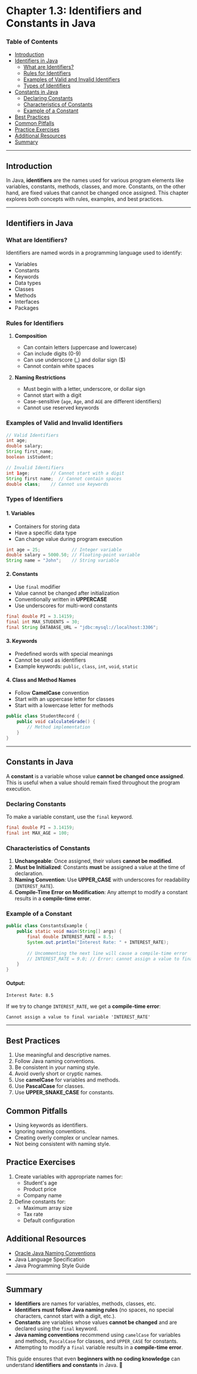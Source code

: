 # Chapter 1.3: Identifiers and Constants in Java

### Table of Contents
- [Introduction](#introduction)
- [Identifiers in Java](#identifiers-in-java)
  - [What are Identifiers?](#what-are-identifiers)
  - [Rules for Identifiers](#rules-for-identifiers)
  - [Examples of Valid and Invalid Identifiers](#examples-of-valid-and-invalid-identifiers)
  - [Types of Identifiers](#types-of-identifiers)
- [Constants in Java](#constants-in-java)
  - [Declaring Constants](#declaring-constants)
  - [Characteristics of Constants](#characteristics-of-constants)
  - [Example of a Constant](#example-of-a-constant)
- [Best Practices](#best-practices)
- [Common Pitfalls](#common-pitfalls)
- [Practice Exercises](#practice-exercises)
- [Additional Resources](#additional-resources)
- [Summary](#summary)

---

## Introduction

In Java, **identifiers** are the names used for various program elements like variables, constants, methods, classes, and more. Constants, on the other hand, are fixed values that cannot be changed once assigned. This chapter explores both concepts with rules, examples, and best practices.

---

## Identifiers in Java

### **What are Identifiers?**
Identifiers are named words in a programming language used to identify:
- Variables
- Constants
- Keywords
- Data types
- Classes
- Methods
- Interfaces
- Packages

### **Rules for Identifiers**
1. **Composition**
   - Can contain letters (uppercase and lowercase)
   - Can include digits (0-9)
   - Can use underscore (_) and dollar sign ($)
   - Cannot contain white spaces

2. **Naming Restrictions**
   - Must begin with a letter, underscore, or dollar sign
   - Cannot start with a digit
   - Case-sensitive (`age`, `Age`, and `AGE` are different identifiers)
   - Cannot use reserved keywords

### **Examples of Valid and Invalid Identifiers**

```java
// Valid Identifiers
int age;
double salary;
String first_name;
boolean isStudent;

// Invalid Identifiers
int 1age;        // Cannot start with a digit
String first name;  // Cannot contain spaces
double class;    // Cannot use keywords
```

### **Types of Identifiers**

#### **1. Variables**
- Containers for storing data
- Have a specific data type
- Can change value during program execution

```java
int age = 25;            // Integer variable
double salary = 5000.50; // Floating-point variable
String name = "John";    // String variable
```

#### **2. Constants**
- Use `final` modifier
- Value cannot be changed after initialization
- Conventionally written in **UPPERCASE**
- Use underscores for multi-word constants

```java
final double PI = 3.14159;
final int MAX_STUDENTS = 30;
final String DATABASE_URL = "jdbc:mysql://localhost:3306";
```

#### **3. Keywords**
- Predefined words with special meanings
- Cannot be used as identifiers
- Example keywords: `public`, `class`, `int`, `void`, `static`

#### **4. Class and Method Names**
- Follow **CamelCase** convention
- Start with an uppercase letter for classes
- Start with a lowercase letter for methods

```java
public class StudentRecord {
    public void calculateGrade() {
        // Method implementation
    }
}
```

---

## Constants in Java

A **constant** is a variable whose value **cannot be changed once assigned**. This is useful when a value should remain fixed throughout the program execution.

### **Declaring Constants**
To make a variable constant, use the `final` keyword.

```java
final double PI = 3.14159;
final int MAX_AGE = 100;
```

### **Characteristics of Constants**
1. **Unchangeable**: Once assigned, their values **cannot be modified**.
2. **Must be Initialized**: Constants **must** be assigned a value at the time of declaration.
3. **Naming Convention**: Use **UPPER_CASE** with underscores for readability (`INTEREST_RATE`).
4. **Compile-Time Error on Modification**: Any attempt to modify a constant results in a **compile-time error**.

### **Example of a Constant**

```java
public class ConstantsExample {
    public static void main(String[] args) {
        final double INTEREST_RATE = 8.5;
        System.out.println("Interest Rate: " + INTEREST_RATE);
        
        // Uncommenting the next line will cause a compile-time error
        // INTEREST_RATE = 9.0; // Error: cannot assign a value to final variable
    }
}
```

#### **Output:**
```
Interest Rate: 8.5
```
If we try to change `INTEREST_RATE`, we get a **compile-time error**:
```
Cannot assign a value to final variable 'INTEREST_RATE'
```

---

## Best Practices

1. Use meaningful and descriptive names.
2. Follow Java naming conventions.
3. Be consistent in your naming style.
4. Avoid overly short or cryptic names.
5. Use **camelCase** for variables and methods.
6. Use **PascalCase** for classes.
7. Use **UPPER_SNAKE_CASE** for constants.

## Common Pitfalls

- Using keywords as identifiers.
- Ignoring naming conventions.
- Creating overly complex or unclear names.
- Not being consistent with naming style.

## Practice Exercises

1. Create variables with appropriate names for:
   - Student's age
   - Product price
   - Company name
2. Define constants for:
   - Maximum array size
   - Tax rate
   - Default configuration

## Additional Resources

- [Oracle Java Naming Conventions](https://www.oracle.com/java/technologies/javase/codeconventions-namingconventions.html)
- Java Language Specification
- Java Programming Style Guide

---

## Summary

- **Identifiers** are names for variables, methods, classes, etc.
- **Identifiers must follow Java naming rules** (no spaces, no special characters, cannot start with a digit, etc.).
- **Constants** are variables whose values **cannot be changed** and are declared using the `final` keyword.
- **Java naming conventions** recommend using `camelCase` for variables and methods, `PascalCase` for classes, and `UPPER_CASE` for constants.
- Attempting to modify a `final` variable results in a **compile-time error**.

This guide ensures that even **beginners with no coding knowledge** can understand **identifiers and constants** in Java. 🚀


